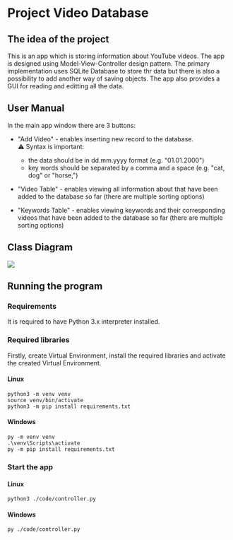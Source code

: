 # Project Video Database

## The idea of the project

This is an app which is storing information about YouTube videos. The app is designed using Model-View-Controller design pattern. The primary implementation uses SQLite Database to store thr data but there is also a possibility to add another way of saving objects. The app also provides a GUI for reading and editting all the data.  

## User Manual

In the main app window there are 3 buttons:
* "Add Video" - enables inserting new record to the database.  
    :warning: Syntax is important:
    * the data should be in dd.mm.yyyy format (e.g. "01.01.2000")
    * key words should be separated by a comma and a space (e.g. "cat, dog" or "horse,") 
    
* "Video Table" - enables viewing all information about  that have been added to the database so far (there are multiple sorting options)
* "Keywords Table" - enables viewing keywords and their corresponding videos that have been added to the database so far (there are multiple sorting options)

## Class Diagram
![](https://i.imgur.com/71ijpfS.png)

## Running the program

### Requirements

It is required to have Python 3.x interpreter installed.

### Required libraries

Firstly, create Virtual Environment, install the required libraries and activate the created Virtual Environment. 

#### Linux
~~~ bash=
python3 -m venv venv
source venv/bin/activate
python3 -m pip install requirements.txt
~~~

#### Windows
~~~ bash=
py -m venv venv
.\venv\Scripts\activate
py -m pip install requirements.txt
~~~

### Start the app

#### Linux
~~~ bash=
python3 ./code/controller.py
~~~

#### Windows
~~~ bash=
py ./code/controller.py
~~~



 

